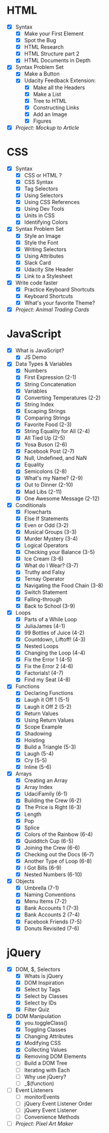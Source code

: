 # HTML

* [X] Syntax
  * [X] Make your First Element
  * [X] Spot the Bug
  * [X] HTML Research
  * [X] HTML Structure part 2
  * [X] HTML Documents in Depth
* [X] Syntax Problem Set
  * [X] Make a Button
  * [X] Udacity Feedback Extension:
    * [X] Make all the Headers
    * [X] Make a List
    * [X] Tree to HTML
    * [X] Constructing Links
    * [X] Add an Image
    * [X] Figures
* [X] _Project: Mockup to Article_

# CSS
* [X] Syntax
  * [X] CSS or HTML ?
  * [X] CSS Syntax
  * [X] Tag Selectors
  * [X] Using Selectors
  * [X] Using CSS References
  * [X] Using Dev Tools
  * [X] Units in CSS
  * [X] Identifying Colors
* [X] Syntax Problem Set
  * [X] Style an Image
  * [X] Style the Font
  * [X] Writing Selectors
  * [X] Using Attributes
  * [X] Slack Card
  * [X] Udacity Site Header
  * [X] Link to a Stylesheet
* [X] Write code faster
  * [X] Practice Keyboard Shortcuts
  * [X] Keyboard Shortcuts
  * [X] What's your favorite Theme?
* [X] _Project: Animal Trading Cards_

# JavaScript
* [X] What is JavaScript?
  * [X] JS Demo
* [X] Data Types & Variables
  * [X] Numbers
  * [X] First Expression (2-1)
  * [X] String Concatenation
  * [X] Variables
  * [X] Converting Temperatures (2-2)
  * [X] String Index
  * [X] Escaping Strings
  * [X] Comparing Strings
  * [X] Favorite Food (2-3)
  * [X] String Equality for All (2-4)
  * [X] All Tied Up (2-5)
  * [X] Yosa Buson (2-6)
  * [X] Facebook Post (2-7)
  * [X] Null, Undefined, and NaN
  * [X] Equality
  * [X] Semicolons (2-8)
  * [X] What's my Name? (2-9)
  * [X] Out to Dinner (2-10)
  * [X] Mad Libs (2-11)
  * [X] One Awesome Message (2-12)
* [X] Conditionals
  * [X] Flowcharts
  * [X] Else If Statements
  * [X] Even or Odd (3-2)
  * [X] Musical Groups (3-3)
  * [X] Murder Mystery (3-4)
  * [X] Logical Operators
  * [X] Checking your Balance (3-5)
  * [X] Ice Cream (3-6)
  * [X] What do I Wear? (3-7)
  * [X] Truthy and Falsy
  * [X] Ternay Operator
  * [X] Navigating the Food Chain (3-8)
  * [X] Switch Statement
  * [X] Falling-through
  * [X] Back to School (3-9)
* [X] Loops
  * [X] Parts of a While Loop
  * [X] JuliaJames (4-1)
  * [X] 99 Bottles of Juice (4-2)
  * [X] Countdown, Liftoff! (4-3)
  * [X] Nested Loops
  * [X] Changing the Loop (4-4)
  * [X] Fix the Error 1 (4-5)
  * [X] Fix the Error 2 (4-6)
  * [X] Factorials! (4-7)
  * [X] Find my Seat (4-8)
* [X] Functions
  * [X] Declaring Functions
  * [X] Laugh it Off 1 (5-1)
  * [X] Laugh it Off 2 (5-2)
  * [X] Return Values
  * [X] Using Return Values
  * [X] Scope Example
  * [X] Shadowing
  * [X] Hoisting
  * [X] Build a Triangle (5-3)
  * [X] Laugh (5-4)
  * [X] Cry (5-5)
  * [X] Inline (5-6)
* [X] Arrays
  * [X] Creating an Array
  * [X] Array Index
  * [X] UdaciFamily (6-1)
  * [X] Building the Crew (6-2)
  * [X] The Price is Right (6-3)
  * [X] Length
  * [X] Pop
  * [X] Splice
  * [X] Colors of the Rainbow (6-4)
  * [X] Quidditch Cup (6-5)
  * [X] Joining the Crew (6-6)
  * [X] Checking out the Docs (6-7)
  * [X] Another Type of Loop (6-8)
  * [X] I Got Bills (6-9)
  * [X] Nested Numbers (6-10)
* [X] Objects
  * [X] Umbrella (7-1)
  * [X] Naming Conventions
  * [X] Menu Items (7-2)
  * [X] Bank Accounts 1 (7-3)
  * [X] Bank Accounts 2 (7-4)
  * [X] Facebook Friends (7-5)
  * [X] Donuts Revisited (7-6)

 # jQuery
* [X] DOM, $, Selectors
  * [X] Whats is jQuery
  * [X] DOM Inspiration
  * [X] Select by Tags
  * [X] Select by Classes
  * [X] Select by IDs
  * [X] Filter Quiz
* [X] DOM Manipulation
  * [X] you.toggleClass()
  * [X] Toggling Classes
  * [X] Changing Attributes
  * [X] Modifying CSS
  * [X] Collecting Values
  * [X] Removing DOM Elements
  * [ ] Build a DOM Tree
  * [ ] Iterating with Each
  * [ ] Why use jQuery?
  * [ ] _$(function)
* [ ] Event Listeners
  * [ ] monitorEvents
  * [ ] jQuery Event Listener Order
  * [ ] jQuery Event Listener
  * [ ] Convenience Methods
* [ ] _Project: Pixel Art Maker_
